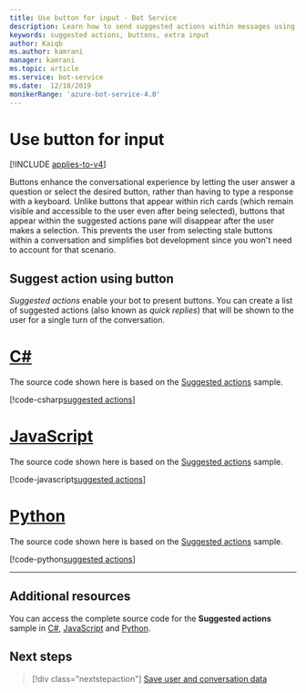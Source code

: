```yaml
---
title: Use button for input - Bot Service
description: Learn how to send suggested actions within messages using the Bot Framework SDK for JavaScript.
keywords: suggested actions, buttons, extra input
author: Kaiqb
ms.author: kamrani
manager: kamrani
ms.topic: article
ms.service: bot-service
ms.date:  12/10/2019
monikerRange: 'azure-bot-service-4.0'
---
```


# Use button for input

[!INCLUDE [applies-to-v4](../includes/applies-to-v4-current.md)]

Buttons enhance the conversational experience by letting the user answer a question or select the desired button, rather than having to type a response with a keyboard. Unlike buttons that appear within rich cards (which remain visible and accessible to the user even after being selected), buttons that appear within the suggested actions pane will disappear after the user makes a selection. This prevents the user from selecting stale buttons within a conversation and simplifies bot development since you won't need to account for that scenario.

## Suggest action using button

*Suggested actions* enable your bot to present buttons. You can create a list of suggested actions (also known as _quick replies_) that will be shown to the user for a single turn of the conversation.

# [C#](#tab/csharp)

The source code shown here is based on the [Suggested actions](https://aka.ms/SuggestedActionsCSharp) sample.

[!code-csharp[suggested actions](~/../botbuilder-samples/samples/csharp_dotnetcore/08.suggested-actions/Bots/SuggestedActionsBot.cs?range=80-98)]

# [JavaScript](#tab/javascript)

The source code shown here is based on the [Suggested actions](https://aka.ms/SuggestActionsJS) sample.

[!code-javascript[suggested actions](~/../botbuilder-samples/samples/javascript_nodejs/08.suggested-actions/bots/suggestedActionsBot.js?range=58-89)]

# [Python](#tab/python)

The source code shown here is based on the [Suggested actions](https://aka.ms/SuggestActionsPython) sample.

[!code-python[suggested actions](~/../botbuilder-samples/samples/python/08.suggested-actions/bots/suggested_actions_bot.py?range=63-81)]

---

## Additional resources

You can access the complete source code for the **Suggested actions** sample in [C#](https://aka.ms/SuggestedActionsCSharp), [JavaScript](https://aka.ms/SuggestActionsJS) and [Python](https://aka.ms/SuggestActionsPython).

## Next steps

> [!div class="nextstepaction"]
> [Save user and conversation data](./bot-builder-howto-v4-state.md)
